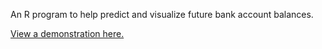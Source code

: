 An R program to help predict and visualize future bank account balances. 

[View a demonstration here.](kdmartin518.github.io/RPersonalFinance/)
